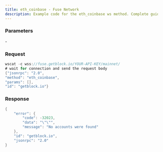 ```yaml
---
title: eth_coinbase - Fuse Network
description: Example code for the eth_coinbase ws method. Сomplete guide on how to use eth_coinbase ws in GetBlock.io Web3 documentation.
---
```


### Parameters


\-

### Request

``` java
wscat -c wss://fuse.getblock.io/YOUR-API-KEY/mainnet/ 
# wait for connection and send the request body 
{"jsonrpc": "2.0",
"method": "eth_coinbase",
"params": [],
"id": "getblock.io"}
```

###  Response

``` java
{
    "error": {
        "code": -32023,
        "data": "\"\"",
        "message": "No accounts were found"
    },
    "id": "getblock.io",
    "jsonrpc": "2.0"
}
```

